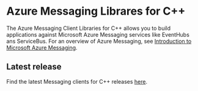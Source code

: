 # Azure Messaging Librares for C++

The Azure Messaging Client Libraries for C++ allows you to build applications against Microsoft Azure Messaging services like EventHubs ans ServiceBus. For an overview of Azure Messaging, see [Introduction to Microsoft Azure Messaging](https://learn.microsoft.com/azure/messaging-services/).

## Latest release

Find the latest Messaging clients for C++ releases [here](https://azure.github.io/azure-sdk/releases/latest/cpp.html).
